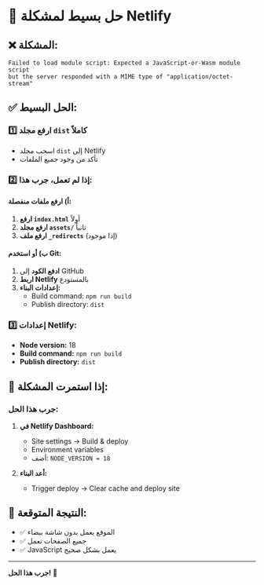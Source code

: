 # 🚀 حل بسيط لمشكلة Netlify

## ❌ المشكلة:
```
Failed to load module script: Expected a JavaScript-or-Wasm module script 
but the server responded with a MIME type of "application/octet-stream"
```

## ✅ الحل البسيط:

### 1️⃣ ارفع مجلد `dist` كاملاً
- اسحب مجلد `dist` إلى Netlify
- تأكد من وجود جميع الملفات

### 2️⃣ إذا لم تعمل، جرب هذا:

#### أ) ارفع ملفات منفصلة:
1. **ارفع `index.html`** أولاً
2. **ارفع مجلد `assets/`** ثانياً
3. **ارفع ملف `_redirects`** (إذا موجود)

#### ب) أو استخدم Git:
1. **ادفع الكود** إلى GitHub
2. **اربط Netlify** بالمستودع
3. **إعدادات البناء:**
   - Build command: `npm run build`
   - Publish directory: `dist`

### 3️⃣ إعدادات Netlify:
- **Node version:** 18
- **Build command:** `npm run build`
- **Publish directory:** `dist`

## 🔧 إذا استمرت المشكلة:

### جرب هذا الحل:
1. **في Netlify Dashboard:**
   - Site settings → Build & deploy
   - Environment variables
   - أضف: `NODE_VERSION = 18`

2. **أعد البناء:**
   - Trigger deploy → Clear cache and deploy site

## 🎯 النتيجة المتوقعة:
- ✅ الموقع يعمل بدون شاشة بيضاء
- ✅ جميع الصفحات تعمل
- ✅ JavaScript يعمل بشكل صحيح

---
**جرب هذا الحل! 🎉**







